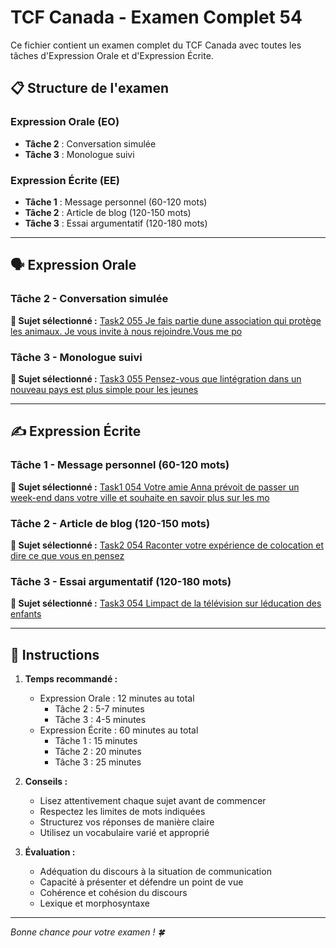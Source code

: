 # TCF Canada - Examen Complet 54

Ce fichier contient un examen complet du TCF Canada avec toutes les tâches d'Expression Orale et d'Expression Écrite.

## 📋 Structure de l'examen

### Expression Orale (EO)
- **Tâche 2** : Conversation simulée
- **Tâche 3** : Monologue suivi

### Expression Écrite (EE)  
- **Tâche 1** : Message personnel (60-120 mots)
- **Tâche 2** : Article de blog (120-150 mots)
- **Tâche 3** : Essai argumentatif (120-180 mots)

---

## 🗣️ Expression Orale

### Tâche 2 - Conversation simulée

**📄 Sujet sélectionné :** [Task2 055 Je fais partie dune association qui protège les animaux. Je vous invite à nous rejoindre.Vous me po](../tcf_canada/eo/task2/task2_055_Je_fais_partie_dune_association_qui_protège_les_animaux._Je_vous_invite_à_nous_rejoindre.Vous_me_po.md)

### Tâche 3 - Monologue suivi

**📄 Sujet sélectionné :** [Task3 055 Pensez-vous que lintégration dans un nouveau pays est plus simple pour les jeunes](../tcf_canada/eo/task3/task3_055_Pensez-vous_que_lintégration_dans_un_nouveau_pays_est_plus_simple_pour_les_jeunes.md)

---

## ✍️ Expression Écrite

### Tâche 1 - Message personnel (60-120 mots)

**📄 Sujet sélectionné :** [Task1 054 Votre amie Anna prévoit de passer un week-end dans votre ville et souhaite en savoir plus sur les mo](../tcf_canada/ee/task1/task1_054_Votre_amie_Anna_prévoit_de_passer_un_week-end_dans_votre_ville_et_souhaite_en_savoir_plus_sur_les_mo.md)

### Tâche 2 - Article de blog (120-150 mots)

**📄 Sujet sélectionné :** [Task2 054 Raconter votre expérience de colocation et dire ce que vous en pensez](../tcf_canada/ee/task2/task2_054_Raconter_votre_expérience_de_colocation_et_dire_ce_que_vous_en_pensez.md)

### Tâche 3 - Essai argumentatif (120-180 mots)

**📄 Sujet sélectionné :** [Task3 054 Limpact de la télévision sur léducation des enfants](../tcf_canada/ee/task3/task3_054_Limpact_de_la_télévision_sur_léducation_des_enfants.md)

---

## 📝 Instructions

1. **Temps recommandé :**
   - Expression Orale : 12 minutes au total
     - Tâche 2 : 5-7 minutes
     - Tâche 3 : 4-5 minutes
   - Expression Écrite : 60 minutes au total
     - Tâche 1 : 15 minutes
     - Tâche 2 : 20 minutes  
     - Tâche 3 : 25 minutes

2. **Conseils :**
   - Lisez attentivement chaque sujet avant de commencer
   - Respectez les limites de mots indiquées
   - Structurez vos réponses de manière claire
   - Utilisez un vocabulaire varié et approprié

3. **Évaluation :**
   - Adéquation du discours à la situation de communication
   - Capacité à présenter et défendre un point de vue
   - Cohérence et cohésion du discours
   - Lexique et morphosyntaxe

---

*Bonne chance pour votre examen ! 🍀*
